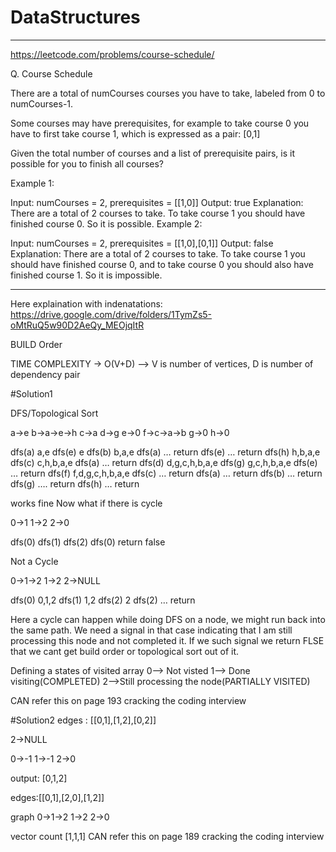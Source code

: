 # DataStructures

**********************************************************************************************************************************************
https://leetcode.com/problems/course-schedule/

Q. Course Schedule

There are a total of numCourses courses you have to take, labeled from 0 to numCourses-1.

Some courses may have prerequisites, for example to take course 0 you have to first take course 1, which is expressed as a pair: [0,1]

Given the total number of courses and a list of prerequisite pairs, is it possible for you to finish all courses?

 

Example 1:

Input: numCourses = 2, prerequisites = [[1,0]]
Output: true
Explanation: There are a total of 2 courses to take. 
             To take course 1 you should have finished course 0. So it is possible.
Example 2:

Input: numCourses = 2, prerequisites = [[1,0],[0,1]]
Output: false
Explanation: There are a total of 2 courses to take. 
             To take course 1 you should have finished course 0, and to take course 0 you should
             also have finished course 1. So it is impossible.


***********************************************************************************************************************************************
Here explaination with indenatations: https://drive.google.com/drive/folders/1TymZs5-oMtRuQ5w90D2AeQy_MEOjqItR


BUILD Order

TIME COMPLEXITY  ->  O(V+D) --> V is number of vertices, D is number of dependency pair

#Solution1

DFS/Topological Sort

a->e
b->a->e->h
c->a
d->g
e->0
f->c->a->b
g->0
h->0

dfs(a)					a,e
	dfs(e)				e
dfs(b)					b,a,e
	dfs(a) … return
	dfs(e) … return
	dfs(h)				h,b,a,e
dfs(c)					c,h,b,a,e
	dfs(a) … return
dfs(d)					d,g,c,h,b,a,e
	dfs(g)				g,c,h,b,a,e
dfs(e)  … return 
dfs(f)					f,d,g,c,h,b,a,e
	dfs(c) … return
	dfs(a) … return
	dfs(b) … return
dfs(g) …. return 
dfs(h) … return 

works fine
Now what if there is cycle

0->1
1->2
2->0

dfs(0)
	dfs(1)
		dfs(2)
			dfs(0) return false


Not a Cycle

0->1->2
1->2
2->NULL

dfs(0)					0,1,2
	dfs(1)				1,2
		dfs(2)			2
	dfs(2)  … return 


Here a cycle can happen while doing DFS on a node, we might run back into the same path. 
We need a signal in that case indicating that I am still processing this node and not completed it.
If we such signal we return FLSE that we cant get build order or topological sort out of it.

Defining a states of visited array
0--> Not visted
1--> Done visiting(COMPLETED)
2-->Still processing the node(PARTIALLY VISITED)

CAN refer this on page 193 cracking the coding interview


#Solution2
edges : [[0,1],[1,2],[0,2]]


2->NULL

0->-1
1->-1
2->0


output: [0,1,2]

edges:[[0,1],[2,0],[1,2]]

graph
0->1->2
1->2
2->0

vector count
[1,1,1]
 CAN refer this on page 189 cracking the coding interview
